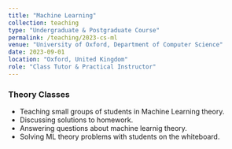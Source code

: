 ```yaml
---
title: "Machine Learning"
collection: teaching
type: "Undergraduate & Postgraduate Course"
permalink: /teaching/2023-cs-ml
venue: "University of Oxford, Department of Computer Science"
date: 2023-09-01
location: "Oxford, United Kingdom"
role: "Class Tutor & Practical Instructor"
---
```


### Theory Classes

- Teaching small groups of students in Machine Learning theory.
- Discussing solutions to homework.
- Answering questions about machine learnig theory.
- Solving ML theory problems with students on the whiteboard.
